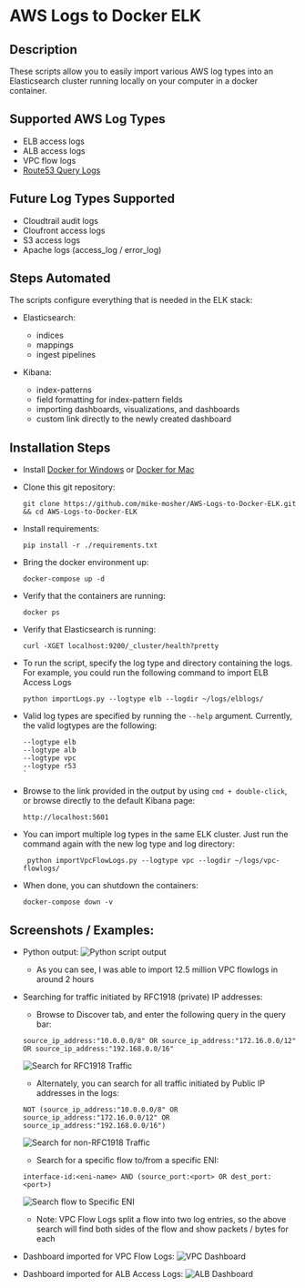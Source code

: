 # AWS Logs to Docker ELK

## Description

These scripts allow you to easily import various AWS log types into an Elasticsearch cluster running locally on your computer in a docker container.

## Supported AWS Log Types

- ELB access logs
- ALB access logs
- VPC flow logs
- [Route53 Query Logs][r53-query-logs]

## Future Log Types Supported

- Cloudtrail audit logs
- Cloufront access logs
- S3 access logs
- Apache logs (access_log / error_log)

## Steps Automated

The scripts configure everything that is needed in the ELK stack:

- Elasticsearch:

  - indices
  - mappings
  - ingest pipelines

- Kibana:

  - index-patterns
  - field formatting for index-pattern fields
  - importing dashboards, visualizations, and dashboards
  - custom link directly to the newly created dashboard

## Installation Steps

- Install [Docker for Windows][docker-for-windows] or [Docker for Mac][docker-for-mac]
- Clone this git repository:

  `git clone https://github.com/mike-mosher/AWS-Logs-to-Docker-ELK.git && cd AWS-Logs-to-Docker-ELK`

- Install requirements:

  `pip install -r ./requirements.txt`

- Bring the docker environment up:

  `docker-compose up -d`

- Verify that the containers are running:

  `docker ps`

- Verify that Elasticsearch is running:

  `curl -XGET localhost:9200/_cluster/health?pretty`

- To run the script, specify the log type and directory containing the logs. For example, you could run the following command to import ELB Access Logs

  `python importLogs.py --logtype elb --logdir ~/logs/elblogs/`

- Valid log types are specified by running the `--help` argument. Currently, the valid logtypes are the following:

  ```
  --logtype elb
  --logtype alb
  --logtype vpc
  --logtype r53
  `
  ```

- Browse to the link provided in the output by using `cmd + double-click`, or browse directly to the default Kibana page:

  `http://localhost:5601`

- You can import multiple log types in the same ELK cluster. Just run the command again with the new log type and log directory:

  ```
   python importVpcFlowLogs.py --logtype vpc --logdir ~/logs/vpc-flowlogs/
  ```

- When done, you can shutdown the containers:

  `docker-compose down -v`

## Screenshots / Examples:

- Python output: ![Python script output][cli-output]

  - As you can see, I was able to import 12.5 million VPC flowlogs in around 2 hours

- Searching for traffic initiated by RFC1918 (private) IP addresses:

  - Browse to Discover tab, and enter the following query in the query bar:

  `source_ip_address:"10.0.0.0/8" OR source_ip_address:"172.16.0.0/12" OR source_ip_address:"192.168.0.0/16"`

  ![Search for RFC1918 Traffic][search-rfc1918]

  - Alternately, you can search for all traffic initiated by Public IP addresses in the logs:

  `NOT (source_ip_address:"10.0.0.0/8" OR source_ip_address:"172.16.0.0/12" OR source_ip_address:"192.168.0.0/16")`

  ![Search for non-RFC1918 Traffic][search-non-rfc1918]

  - Search for a specific flow to/from a specific ENI:

  `interface-id:<eni-name> AND (source_port:<port> OR dest_port:<port>)`

  ![Search flow to Specific ENI][search-eni]

  - Note: VPC Flow Logs split a flow into two log entries, so the above search will find both sides of the flow and show packets / bytes for each

- Dashboard imported for VPC Flow Logs: ![VPC Dashboard][vpc-dashboard]

- Dashboard imported for ALB Access Logs: ![ALB Dashboard][alb-dashboard]

[alb-dashboard]: examples_screenshots/ALB_Dashboard_Screenshots/ALB_Dashboard.jpg?raw=true
[cli-output]: examples_screenshots/VFL_example_12.5m_documents_imported.png?raw=true
[docker-for-mac]: https://docs.docker.com/docker-for-mac/install/#download-docker-for-mac
[docker-for-windows]: https://docs.docker.com/docker-for-windows/install/#download-docker-for-windows
[r53-query-logs]: https://aws.amazon.com/about-aws/whats-new/2017/09/amazon-route-53-announces-support-for-dns-query-logging/
[search-eni]: examples_screenshots/VPC_Dashboard_Screenshots/Search_for_both_sides_of_a_flow_record_for_a_specific_ENI.png?raw=true
[search-non-rfc1918]: examples_screenshots/VPC_Dashboard_Screenshots/Search_for_non_RFC1918_traffic.png?raw=true
[search-rfc1918]: examples_screenshots/VPC_Dashboard_Screenshots/Search_for_RFC1918_traffic.png?raw=true
[vpc-dashboard]: examples_screenshots/VPC_Dashboard_Screenshots/VPC_Flow_Logs_Dashboard.jpg?raw=true
